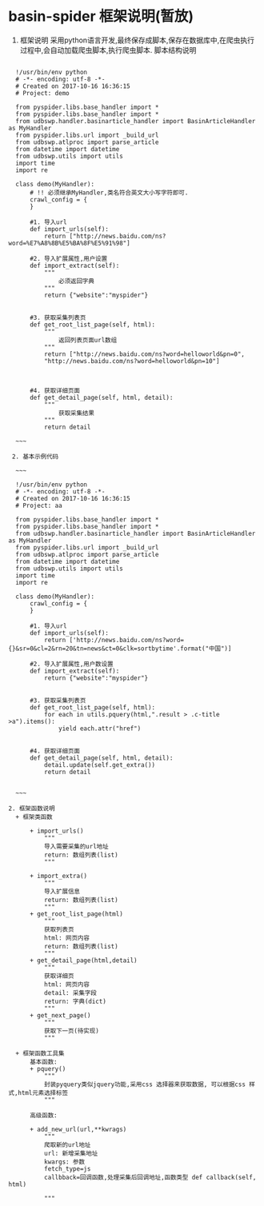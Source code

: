 # basin-spider 框架说明(暂放)

1. 框架说明
采用python语言开发,最终保存成脚本,保存在数据库中,在爬虫执行过程中,会自动加载爬虫脚本,执行爬虫脚本. 脚本结构说明

  ~~~

    !/usr/bin/env python
    # -*- encoding: utf-8 -*-
    # Created on 2017-10-16 16:36:15
    # Project: demo
    
    from pyspider.libs.base_handler import *
    from pyspider.libs.base_handler import *
    from udbswp.handler.basinarticle_handler import BasinArticleHandler as MyHandler
    from pyspider.libs.url import _build_url
    from udbswp.atlproc import parse_article
    from datetime import datetime
    from udbswp.utils import utils
    import time
    import re
    
    class demo(MyHandler):
        # !! 必须继承MyHandler,类名符合英文大小写字符即可.
        crawl_config = {
        }
        
        #1. 导入url
        def import_urls(self):
            return ["http://news.baidu.com/ns?word=%E7%A8%8B%E5%BA%8F%E5%91%98"]
        
        #2. 导入扩展属性,用户设置
        def import_extract(self):
            """
                必须返回字典
            """
            return {"website":"myspider"}
        
    
        #3. 获取采集列表页
        def get_root_list_page(self, html):
            """
                返回列表页面url数组
            """
            return ["http://news.baidu.com/ns?word=helloworld&pn=0",
            "http://news.baidu.com/ns?word=helloworld&pn=10"]

                
    
        #4. 获取详细页面
        def get_detail_page(self, html, detail):
            """
                获取采集结果
            """
            return detail
         
    ~~~
    
   2. 基本示例代码 

    ~~~

    !/usr/bin/env python
    # -*- encoding: utf-8 -*-
    # Created on 2017-10-16 16:36:15
    # Project: aa
    
    from pyspider.libs.base_handler import *
    from pyspider.libs.base_handler import *
    from udbswp.handler.basinarticle_handler import BasinArticleHandler as MyHandler
    from pyspider.libs.url import _build_url
    from udbswp.atlproc import parse_article
    from datetime import datetime
    from udbswp.utils import utils
    import time
    import re
    
    class demo(MyHandler):
        crawl_config = {
        }
        
        #1. 导入url
        def import_urls(self):
            return ['http://news.baidu.com/ns?word={}&sr=0&cl=2&rn=20&tn=news&ct=0&clk=sortbytime'.format("中国")]
        
        #2. 导入扩展属性,用户数设置
        def import_extract(self):
            return {"website":"myspider"}
        
    
        #3. 获取采集列表页
        def get_root_list_page(self, html):
            for each in utils.pquery(html,".result > .c-title >a").items():
                yield each.attr("href")
                
    
        #4. 获取详细页面
        def get_detail_page(self, html, detail):
            detail.update(self.get_extra())
            return detail
         
    
    ~~~

2. 框架函数说明
    + 框架类函数

        + import_urls()  
            """
            导入需要采集的url地址
            return: 数组列表(list)
            """
        
        + import_extra()  
            """
            导入扩展信息
            return: 数组列表(list)
            """
        + get_root_list_page(html)  
            """
            获取列表页
            html: 网页内容
            return: 数组列表(list)
            """
        + get_detail_page(html,detail)  
            """
            获取详细页
            html: 网页内容
            detail: 采集字段
            return: 字典(dict)
            """
        + get_next_page()  
            """
            获取下一页(待实现)
            """
        
    + 框架函数工具集
        基本函数:
        + pquery()  
            """
            封装pyquery类似jquery功能,采用css 选择器来获取数据, 可以根据css 样式,html元素选择标签
            """
        
        高级函数:
        
        + add_new_url(url,**kwrags) 
            """
            爬取新的url地址
            url: 新增采集地址
            kwargs: 参数
            fetch_type=js
            callbback=回调函数,处理采集后回调地址,函数类型 def callback(self, html)
            
            """

            
    


